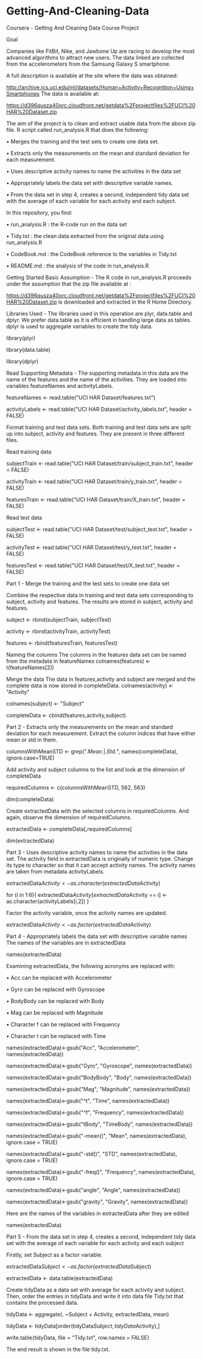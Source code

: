 # Getting-And-Cleaning-Data
Coursera - Getting And Cleaning Data Course Project

Goal

Companies like FitBit, Nike, and Jawbone Up are racing to develop the most advanced algorithms to attract new users. The data linked are collected from the accelerometers from the Samsung Galaxy S smartphone. 

A full description is available at the site where the data was obtained: 

http://archive.ics.uci.edu/ml/datasets/Human+Activity+Recognition+Using+Smartphones
The data is available at:

https://d396qusza40orc.cloudfront.net/getdata%2Fprojectfiles%2FUCI%20HAR%20Dataset.zip

The aim of the project is to clean and extract usable data from the above zip file. R script called run_analysis.R that does the following:

•	Merges the training and the test sets to create one data set.

•	Extracts only the measurements on the mean and standard deviation for each measurement. 

•	Uses descriptive activity names to name the activities in the data set

•	Appropriately labels the data set with descriptive variable names. 

•	From the data set in step 4, creates a second, independent tidy data set with the average of each variable for each activity and each subject.

In this repository, you find:

•	run_analysis.R : the R-code run on the data set

•	Tidy.txt : the clean data extracted from the original data using run_analysis.R

•	CodeBook.md : the CodeBook reference to the variables in Tidy.txt

•	README.md : the analysis of the code in run_analysis.R

Getting Started
Basic Assumption - The R code in run_analysis.R proceeds under the assumption that the zip file available at :

https://d396qusza40orc.cloudfront.net/getdata%2Fprojectfiles%2FUCI%20HAR%20Dataset.zip is downloaded and extracted in the R Home Directory.

Libraries Used - The libraries used in this operation are plyr, data.table and dplyr. We prefer data.table as it is efficient in handling large data as tables. dplyr is used to aggregate variables to create the tidy data.

library(plyr)

library(data.table)

library(dplyr)

Read Supporting Metadata - The supporting metadata in this data are the name of the features and the name of the activities. They are loaded into variables featureNames and activityLabels.

featureNames <- read.table("UCI HAR Dataset/features.txt")

activityLabels <- read.table("UCI HAR Dataset/activity_labels.txt", header = FALSE)

Format training and test data sets. Both training and test data sets are split up into subject, activity and features. They are present in three different files. 

Read training data

subjectTrain <- read.table("UCI HAR Dataset/train/subject_train.txt", header = FALSE)

activityTrain <- read.table("UCI HAR Dataset/train/y_train.txt", header = FALSE)

featuresTrain <- read.table("UCI HAR Dataset/train/X_train.txt", header = FALSE)

Read test data

subjectTest <- read.table("UCI HAR Dataset/test/subject_test.txt", header = FALSE)

activityTest <- read.table("UCI HAR Dataset/test/y_test.txt", header = FALSE)

featuresTest <- read.table("UCI HAR Dataset/test/X_test.txt", header = FALSE)


Part 1 - Merge the training and the test sets to create one data set

Combine the respective data in training and test data sets corresponding to subject, activity and features. The results are stored in subject, activity and features.

subject <- rbind(subjectTrain, subjectTest)

activity <- rbind(activityTrain, activityTest)

features <- rbind(featuresTrain, featuresTest)

Naming the columns
The columns in the features data set can be named from the metadata in featureNames
colnames(features) <- t(featureNames[2])

Merge the data
The data in features,activity and subject are merged and the complete data is now stored in completeData.
colnames(activity) <- "Activity"

colnames(subject) <- "Subject"

completeData <- cbind(features,activity,subject)


Part 2 - Extracts only the measurements on the mean and standard deviation for each measurement. Extract the column indices that have either mean or std in them.

columnsWithMeanSTD <- grep(".*Mean.*|.*Std.*", names(completeData), ignore.case=TRUE)

Add activity and subject columns to the list and look at the dimension of completeData 

requiredColumns <- c(columnsWithMeanSTD, 562, 563)

dim(completeData)

Create extractedData with the selected columns in requiredColumns. And again, observe the dimension of requiredColumns. 

extractedData <- completeData[,requiredColumns]

dim(extractedData)


Part 3 - Uses descriptive activity names to name the activities in the data set. The activity field in extractedData is originally of numeric type. Change its type to character so that it can accept activity names. The activity names are taken from metadata activityLabels.

extractedData$Activity <- as.character(extractedData$Activity)

for (i in 1:6){
extractedData$Activity[extractedData$Activity == i] <- as.character(activityLabels[i,2])
}

Factor the activity variable, once the activity names are updated.

extractedData$Activity <- as.factor(extractedData$Activity)


Part 4 - Appropriately labels the data set with descriptive variable names
The names of the variables are in extractedData 

names(extractedData)

Examining extractedData, the following acronyms are replaced with:

•	Acc can be replaced with Accelerometer

•	Gyro can be replaced with Gyroscope

•	BodyBody can be replaced with Body

•	Mag can be replaced with Magnitude

•	Character f can be replaced with Frequency

•	Character t can be replaced with Time

names(extractedData)<-gsub("Acc", "Accelerometer", names(extractedData))

names(extractedData)<-gsub("Gyro", "Gyroscope", names(extractedData))

names(extractedData)<-gsub("BodyBody", "Body", names(extractedData))

names(extractedData)<-gsub("Mag", "Magnitude", names(extractedData))

names(extractedData)<-gsub("^t", "Time", names(extractedData))

names(extractedData)<-gsub("^f", "Frequency", names(extractedData))

names(extractedData)<-gsub("tBody", "TimeBody", names(extractedData))

names(extractedData)<-gsub("-mean()", "Mean", names(extractedData), ignore.case = TRUE)

names(extractedData)<-gsub("-std()", "STD", names(extractedData), ignore.case = TRUE)

names(extractedData)<-gsub("-freq()", "Frequency", names(extractedData), ignore.case = TRUE)

names(extractedData)<-gsub("angle", "Angle", names(extractedData))

names(extractedData)<-gsub("gravity", "Gravity", names(extractedData))


Here are the names of the variables in extractedData after they are edited

names(extractedData)


Part 5 - From the data set in step 4, creates a second, independent tidy data set with the average of each variable for each activity and each subject

Firstly, set Subject as a factor variable. 

extractedData$Subject <- as.factor(extractedData$Subject)

extractedData <- data.table(extractedData)

Create tidyData as a data set with average for each activity and subject. Then, order the entries in tidyData and write it into data file Tidy.txt that contains the processed data.

tidyData <- aggregate(. ~Subject + Activity, extractedData, mean)

tidyData <- tidyData[order(tidyData$Subject,tidyData$Activity),]

write.table(tidyData, file = "Tidy.txt", row.names = FALSE)

The end result is shown in the file tidy.txt.
